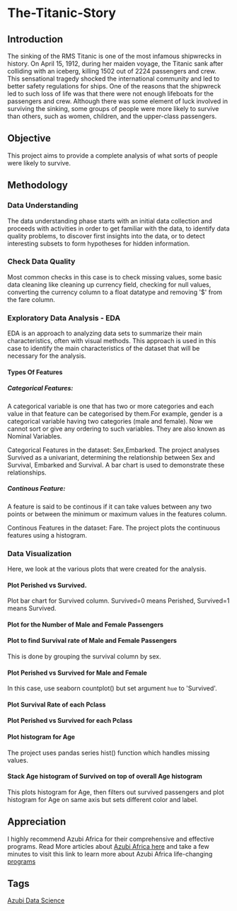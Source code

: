 # The-Titanic-Story
## Introduction
The sinking of the RMS Titanic is one of the most infamous shipwrecks in history.  On April 15, 1912, during her maiden voyage, the Titanic sank after colliding with an iceberg, killing 1502 out of 2224 passengers and crew. This sensational tragedy shocked the international community and led to better safety regulations for ships. One of the reasons that the shipwreck led to such loss of life was that there were not enough lifeboats for the passengers and crew. Although there was some element of luck involved in surviving the sinking, some groups of people were more likely to survive than others, such as women, children, and the upper-class passengers.

## Objective
This project aims to provide a complete analysis of what sorts of people were likely to survive.

## Methodology
### Data Understanding
The data understanding phase starts with an initial data collection and proceeds with activities in order to get familiar with the data, to identify data quality problems, to discover first insights into the data, or to detect interesting subsets to form hypotheses for hidden information.

### Check Data Quality
Most common checks in this case is to check missing values, some basic data cleaning like cleaning up currency field, checking for null values, converting the currency column to a float datatype and removing '$' from the fare column.

 ### Exploratory Data Analysis - EDA
EDA is an approach to analyzing data sets to summarize their main characteristics, often with visual methods. This approach is used in this case to identify the main characteristics of the dataset that will be necessary for the analysis.

#### Types Of Features
##### Categorical Features:
A categorical variable is one that has two or more categories and each value in that feature can be categorised by them.For example, gender is a categorical variable having two categories (male and female). Now we cannot sort or give any ordering to such variables. They are also known as Nominal Variables.

Categorical Features in the dataset: Sex,Embarked. The project analyses Survived as a univariant, determining the relationship between Sex and Survival, Embarked and Survival. A bar chart is used to demonstrate these relationships.

##### Continous Feature:
A feature is said to be continous if it can take values between any two points or between the minimum or maximum values in the features column.

Continous Features in the dataset: Fare. The project plots the continuous features using a histogram.

### Data Visualization
Here, we look at the various plots that were created for the analysis.
#### Plot Perished vs Survived.
Plot bar chart for Survived column. Survived=0 means Perished, Survived=1 means Survived.

#### Plot for the Number of Male and Female Passengers

#### Plot to find Survival rate of Male and Female Passengers
This is done by grouping the survival column by sex.

#### Plot Perished vs Survived for Male and Female
In this case, use seaborn countplot() but set argument `hue` to 'Survived'.

#### Plot Survival Rate of each Pclass

#### Plot Perished vs Survived for each Pclass

#### Plot histogram for Age
The project uses pandas series hist() function which handles missing values.

#### Stack Age histogram of Survived on top of overall Age histogram
This plots histogram for Age, then filters out survived passengers and plot histogram for Age on same axis but sets different color and label.

## Appreciation
I highly recommend Azubi Africa for their comprehensive and effective programs. Read More articles about [Azubi Africa here](https://medium.com/@azubiafrica) and take a few minutes to visit this link to learn more about Azubi Africa life-changing [programs](https://bit.ly/41CGCwK)

## Tags
[Azubi Data Science](https://bit.ly/3ARq742)